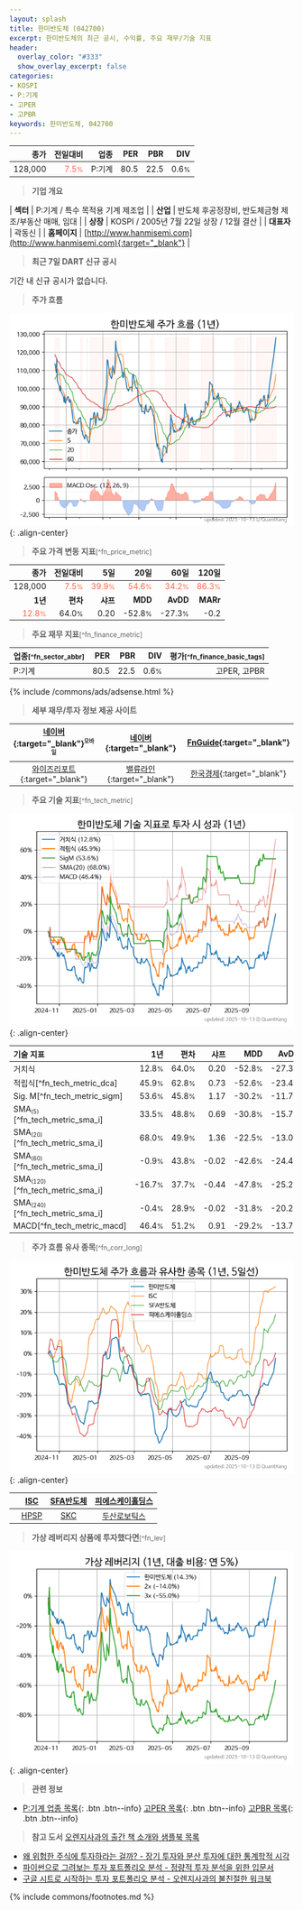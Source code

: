 ```yaml
---
layout: splash
title: 한미반도체 (042700)
excerpt: 한미반도체의 최근 공시, 수익률, 주요 재무/기술 지표
header:
  overlay_color: "#333"
  show_overlay_excerpt: false
categories:
- KOSPI
- P:기계
- 고PER
- 고PBR
keywords: 한미반도체, 042700
---
```


| **종가** | **전일대비** | **업종** | **PER** | **PBR** | **DIV** |
| -------: | -----------: | -------: | ------: | ------: | ------: |
| 128,000 | <span style="color: tomato">7.5<small>%</small></span> | P:기계 | 80.5 | 22.5 | 0.6<small>%</small> |

<!-- more -->


> **기업 개요**<a id="company"></a>

| <span style="white-space:nowrap;">**섹터**</span> | P:기계 / 특수 목적용 기계 제조업 |
| <span style="white-space:nowrap;">**산업**</span> | 반도체 후공정장비, 반도체금형 제조/부동산 매매, 임대 |
| <span style="white-space:nowrap;">**상장**</span> | KOSPI / 2005년 7월 22일 상장 / 12월 결산 |
| <span style="white-space:nowrap;">**대표자**</span> | 곽동신 |
| <span style="white-space:nowrap;">**홈페이지**</span> | [http://www.hanmisemi.com](http://www.hanmisemi.com){:target="_blank"} |


> **최근 7일 DART 신규 공시**<a id="dart"></a>

기간 내 신규 공시가 없습니다.


> **주가 흐름**<a id="price"></a>

![042700](/stock/images/042700.png){: .align-center}


> **주요 가격 변동 지표**<small>[^fn_price_metric]</small>

| **종가** | **전일대비** | **5일** | **20일** | **60일** | **120일** |
| -------: | -----------: | ------: | -------: | -------: | --------: |
| 128,000 | <span style="color: tomato">7.5<small>%</small></span> | <span style="color: tomato">39.9<small>%</small></span> | <span style="color: tomato">54.6<small>%</small></span> | <span style="color: tomato">34.2<small>%</small></span> | <span style="color: tomato">86.3<small>%</small></span> |
| **1년** | **편차** | **샤프** | **MDD** | **AvDD** | **MARr** |
| <span style="color: tomato">12.8<small>%</small></span> | 64.0<small>%</small> | 0.20 | -52.8<small>%</small> | -27.3<small>%</small> | -0.2 |


> **주요 재무 지표**<small>[^fn_finance_metric]</small>

| **업종**<small>[^fn_sector_abbr]</small> | **PER** | **PBR** | **DIV** | **평가**<small>[^fn_finance_basic_tags]</small> |
| :--------------------------------------- | ------: | ------: | ------: | ----------------------------------------------: |
| P:기계 | 80.5 | 22.5 | 0.6<small>%</small> | 고PER, 고PBR |



{% include /commons/ads/adsense.html %}

> **세부 재무/투자 정보 제공 사이트**

| [네이버](https://m.stock.naver.com/domestic/stock/042700/finance/summary){:target="_blank"}<sup><small>모바일</small></sup> | [네이버](https://finance.naver.com/item/coinfo.naver?code=042700){:target="_blank"} | [FnGuide](https://comp.fnguide.com/SVO2/ASP/SVD_Invest.asp?gicode=A042700&MenuYn=Y){:target="_blank"} |
| :---: | :---: | :---: |
| [와이즈리포트](https://comp.wisereport.co.kr/company/c1040001.aspx?cmp_cd=042700){:target="_blank"} | [밸류라인](https://www.valueline.co.kr/finance/summary/042700){:target="_blank"} | [한국경제](https://markets.hankyung.com/stock/042700/financial-summary){:target="_blank"} |


> **주요 기술 지표**<small>[^fn_tech_metric]</small>


![042700](/stock/images/042700_tech.png){: .align-center}

| **기술 지표** | **1년** | **편차** | **샤프** | **MDD** | **AvDD** |
| :------------ | ------: | -----------: | -------: | ------: | -------: |
| 거치식 | 12.8<small>%</small> | 64.0<small>%</small> | 0.20 | -52.8<small>%</small> | -27.3<small>%</small> |
| 적립식[^fn_tech_metric_dca] | 45.9<small>%</small> | 62.8<small>%</small> | 0.73 | -52.6<small>%</small> | -23.4<small>%</small> |
| Sig. M[^fn_tech_metric_sigm] | 53.6<small>%</small> | 45.8<small>%</small> | 1.17 | -30.2<small>%</small> | -11.7<small>%</small> |
| SMA<small><sub>(5)</sub></small>[^fn_tech_metric_sma_i] | 33.5<small>%</small> | 48.8<small>%</small> | 0.69 | -30.8<small>%</small> | -15.7<small>%</small> |
| SMA<small><sub>(20)</sub></small>[^fn_tech_metric_sma_i] | 68.0<small>%</small> | 49.9<small>%</small> | 1.36 | -22.5<small>%</small> | -13.0<small>%</small> |
| SMA<small><sub>(60)</sub></small>[^fn_tech_metric_sma_i] | -0.9<small>%</small> | 43.8<small>%</small> | -0.02 | -42.6<small>%</small> | -24.4<small>%</small> |
| SMA<small><sub>(120)</sub></small>[^fn_tech_metric_sma_i] | -16.7<small>%</small> | 37.7<small>%</small> | -0.44 | -47.8<small>%</small> | -25.2<small>%</small> |
| SMA<small><sub>(240)</sub></small>[^fn_tech_metric_sma_i] | -0.4<small>%</small> | 28.9<small>%</small> | -0.02 | -31.8<small>%</small> | -20.2<small>%</small> |
| MACD[^fn_tech_metric_macd] | 46.4<small>%</small> | 51.2<small>%</small> | 0.91 | -29.2<small>%</small> | -13.7<small>%</small> |


> **주가 흐름 유사 종목**<a id="corr"></a><small>[^fn_corr_long]</small>

![042700](/stock/images/042700_corr.png){: .align-center}

|       | [ISC](/095340/) | [SFA반도체](/036540/) | [피에스케이홀딩스](/031980/) |
| :---: | :------------------------------------: | :------------------------------------: | :------------------------------------: |
|       | [HPSP](/403870/) | [SKC](/011790/) | [두산로보틱스](/454910/) |


> **가상 레버리지 상품에 투자했다면**<a id="2x"></a><small>[^fn_lev]</small>

![042700](/stock/images/042700_2x.png){: .align-center}


> **관련 정보**

- [P:기계 업종 목록](/stats/sector/kospi_업종_기계_종목/){: .btn .btn--info} [고PER 목록](/fn/fn_high_per/){: .btn .btn--info} [고PBR 목록](/fn/fn_high_pbr/){: .btn .btn--info}

> **참고 도서** [오렌지사과의 출간 책 소개와 샘플북 목록](https://kongdori.tistory.com/691)

- [왜 위험한 주식에 투자하라는 걸까? - 장기 투자와 분산 투자에 대한 통계학적 시각](https://kongdori.tistory.com/421)
- [파이썬으로 그려보는 투자 포트폴리오 분석  - 정량적 투자 분석을 위한 입문서](https://kongdori.tistory.com/643)
- [구글 시트로 시작하는 투자 포트폴리오 분석 - 오렌지사과의 불친절한 워크북](https://kongdori.tistory.com/449)


{% include commons/footnotes.md %}